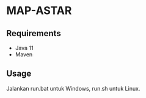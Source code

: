 # MAP-ASTAR

## Requirements

- Java 11
- Maven

## Usage
Jalankan run.bat untuk Windows, run.sh untuk Linux.

